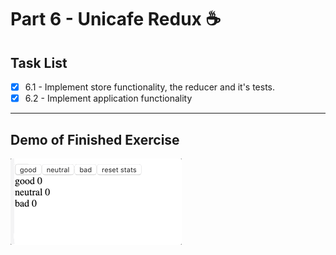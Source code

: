 # Part 6 - Unicafe Redux ☕

## Task List

- [x] 6.1 - Implement store functionality, the reducer and it's tests.
- [x] 6.2 - Implement application functionality

---

## Demo of Finished Exercise

![](../assets/unicafe-redux.gif)
